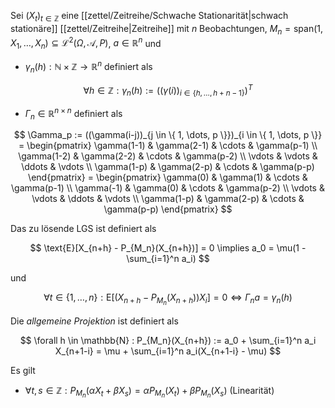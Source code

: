 Sei $(X_t)_{t \in \mathbb{Z}}$ eine [[zettel/Zeitreihe/Schwache Stationarität|schwach stationäre]] [[zettel/Zeitreihe|Zeitreihe]] mit $n$ Beobachtungen, $M_n = \text{span}(1, X_1, \dots, X_n) \subseteq \mathcal{L}^2(\Omega, \mathcal{A}, P)$, $a \in \mathbb{R}^n$ und
- $\gamma_n(h) : \mathbb{N} \times \mathbb{Z} \to \mathbb{R}^{n}$ definiert als

$$
	\forall h \in \mathbb{Z} : \gamma_n(h) := ((\gamma(i))_{i \in \{ h, \dots, h+n-1 \}})^T
$$

- $\Gamma_n \in \mathbb{R}^{n \times n}$ definiert als

$$
	\Gamma_p := ((\gamma(i-j))_{j \in \{ 1, \dots, p \}})_{i \in \{ 1, \dots, p \}} = \begin{pmatrix}
		\gamma(1-1) & \gamma(2-1) & \cdots & \gamma(p-1) \\
		\gamma(1-2) & \gamma(2-2) & \cdots & \gamma(p-2) \\
		\vdots & \vdots & \ddots & \vdots \\
		\gamma(1-p) & \gamma(2-p) & \cdots & \gamma(p-p)
	\end{pmatrix} = \begin{pmatrix}
		\gamma(0) & \gamma(1) & \cdots & \gamma(p-1) \\
		\gamma(-1) & \gamma(0) & \cdots & \gamma(p-2) \\
		\vdots & \vdots & \ddots & \vdots \\
		\gamma(1-p) & \gamma(2-p) & \cdots & \gamma(p-p)
	\end{pmatrix}
$$

Das zu lösende LGS ist definiert als

$$
	\text{E}[X_{n+h} - P_{M_n}(X_{n+h})] = 0 \implies a_0 = \mu(1 - \sum_{i=1}^n a_i)
$$

und

$$
	\forall t \in \{ 1, \dots, n \} : \text{E}[( X_{n+h} - P_{M_n}(X_{n+h})) X_i] = 0 \iff \Gamma_n a = \gamma_n(h)
$$

Die *allgemeine Projektion* ist definiert als

$$
	\forall h \in \mathbb{N} : P_{M_n}(X_{n+h}) := a_0 + \sum_{i=1}^n a_i X_{n+1-i} = \mu + \sum_{i=1}^n a_i(X_{n+1-i} - \mu)
$$

Es gilt
- $\forall t, s \in \mathbb{Z} : P_{M_n}(\alpha X_t + \beta X_s) = \alpha P_{M_n}(X_t) + \beta P_{M_n}(X_s)$ (Linearität)